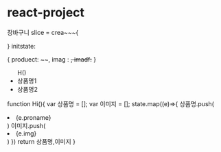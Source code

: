 # react-project

장바구니 slice = crea~~~{

}
initstate:

{
produect: ~~,
imag : ~~,
imadf:~~
}

<ul>
H()
<li>상품명1</li>
<li>상품명2</li>
</ul>

function Hi(){
var 상품명 = [];
var 이미지 = [];
state.map((e)=>{
상품명.push(<li>{e.proname}</li>)
이미지.push(<li>{e.img}</li>)
})
return 상품명,이미지
}
